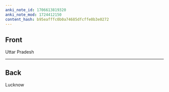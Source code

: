 ```yaml
---
anki_note_id: 1706613819320
anki_note_mod: 1724412150
content_hash: b95eafffc0b0a74685dfcffe0b3e0272
---
```


## Front

Uttar Pradesh

<hr/>

## Back

Lucknow